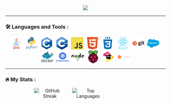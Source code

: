 <div id="header" align="center">
  <img src="https://media.giphy.com/media/3ohuPdEkUlaZa7dKy4/giphy.gif?cid=790b7611tkqfqu2y3nfw45l3lc1znb00ldqz6zfvha517kn6&ep=v1_gifs_search&rid=giphy.gif&ct=g" width="200"/>
</div>

---
### :hammer_and_wrench: Languages and Tools :
<div align="center">
  <img src="https://github.com/devicons/devicon/blob/master/icons/java/java-original-wordmark.svg" alt="Java" width="40" height="40"/>&nbsp;
  <img src="https://github.com/devicons/devicon/blob/master/icons/python/python-original-wordmark.svg" alt="Python" width="40" height="40"/>&nbsp;
  <img src="https://github.com/devicons/devicon/blob/master/icons/c/c-original.svg" alt="C" width="40" height="40"/>&nbsp;
  <img src="https://github.com/devicons/devicon/blob/master/icons/cplusplus/cplusplus-original.svg" alt="C++" width="40" height="40"/>&nbsp;
  <img src="https://github.com/devicons/devicon/blob/master/icons/javascript/javascript-original.svg" alt="JavaScript" width="40" height="40"/>&nbsp;
  <img src="https://github.com/devicons/devicon/blob/master/icons/html5/html5-original.svg" alt="HTML" width="40" height="40"/>&nbsp;
  <img src="https://github.com/devicons/devicon/blob/master/icons/css3/css3-plain-wordmark.svg" alt="CSS" width="40" height="40"/>&nbsp;
  <img src="https://github.com/devicons/devicon/blob/master/icons/react/react-original-wordmark.svg" alt="React" width="40" height="40"/>&nbsp;
  <img src="https://github.com/devicons/devicon/blob/master/icons/git/git-original-wordmark.svg" alt="Git" width="40" height="40"/>&nbsp;
  <img src="https://github.com/devicons/devicon/blob/master/icons/salesforce/salesforce-original.svg" alt="Salesforce" width="40" height="40"/>&nbsp;
  <img src="https://github.com/devicons/devicon/blob/master/icons/docker/docker-original-wordmark.svg" alt="Docker" width="40" height="40"/>&nbsp;
  <img src="https://github.com/devicons/devicon/blob/master/icons/kubernetes/kubernetes-plain-wordmark.svg" alt="Kubernetes" width="40" height="40"/>&nbsp;
  <img src="https://github.com/devicons/devicon/blob/master/icons/nodejs/nodejs-original-wordmark.svg" alt="Node.js" width="40" height="40"/>&nbsp;
  <img src="https://github.com/devicons/devicon/blob/master/icons/raspberrypi/raspberrypi-original.svg" alt="Raspberry Pi" width="40" height="40"/>&nbsp;
  <img src="https://github.com/devicons/devicon/blob/master/icons/jetbrains/jetbrains-original.svg" alt="Jetbrains" width="40" height="40"/>&nbsp;
  <img src="https://github.com/devicons/devicon/blob/master/icons/postman/postman-original-wordmark.svg" alt="Postman API" width="40" height="40"/>
</div>

---
### :fire: My Stats :
<div align="center" style="display: flex; justify-content: center; gap: 20px; width: 100%; max-width: 400px;">
  <div style="width: 100px;">
    <img src="http://github-readme-streak-stats.herokuapp.com?user=PatrickLeimer&theme=dark&background=000000" alt="GitHub Streak" style="width: 100%;"/>
  </div>
  <div style="width: 100px;">
    <img src="https://github-readme-stats.vercel.app/api/top-langs/?username=PatrickLeimer&layout=compact&theme=vision-friendly-dark" alt="Top Languages" style="width: 100%;"/>
  </div>
</div>


<!---
PatrickLeimer/PatrickLeimer is a ✨ special ✨ repository because its `README.md` (this file) appears on your GitHub profile.
You can click the Preview link to take a look at your changes.
--->

